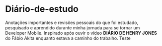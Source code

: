 # Diário-de-estudo

Anotações importantes e revisões pessoais do que foi estudado, pesquisado e aprendido durante minha jornada para se tornar um Developer Mobile. Inspirado após ouvir o vídeo **DIÁRIO DE HENRY JONES** do Fábio Akita enquanto estava a caminho do trabalho.
Teste
